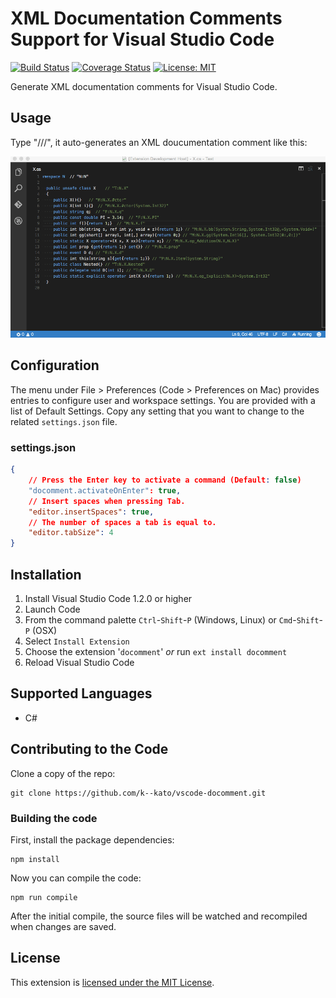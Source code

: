 # XML Documentation Comments Support for Visual Studio Code

[![Build Status](https://travis-ci.org/k--kato/vscode-docomment.svg?branch=master)](https://travis-ci.org/k--kato/vscode-docomment)
[![Coverage Status](https://coveralls.io/repos/k--kato/vscode-docomment/badge.svg?branch=master&service=github)](https://coveralls.io/github/k--kato/vscode-docomment?branch=master)
[![License: MIT](http://img.shields.io/badge/license-MIT-orange.svg)](LICENSE)

Generate XML documentation comments for Visual Studio Code.


## Usage

Type "///", it auto-generates an XML doucumentation comment like this:

![docomment](images/docomment.gif)


## Configuration

The menu under File > Preferences (Code > Preferences on Mac) provides entries to configure user and workspace settings. You are provided with a list of Default Settings. Copy any setting that you want to change to the related `settings.json` file.

### settings.json

```json
{
	// Press the Enter key to activate a command (Default: false)
	"docomment.activateOnEnter": true,
	// Insert spaces when pressing Tab.
	"editor.insertSpaces": true,
	// The number of spaces a tab is equal to.
	"editor.tabSize": 4
}
```


## Installation

1. Install Visual Studio Code 1.2.0 or higher
1. Launch Code
1. From the command palette `Ctrl`-`Shift`-`P` (Windows, Linux) or `Cmd`-`Shift`-`P` (OSX)
1. Select `Install Extension`
1. Choose the extension '`docomment`' *or* run `ext install docomment`
1. Reload Visual Studio Code


## Supported Languages

- C#


## Contributing to the Code

Clone a copy of the repo:

```
git clone https://github.com/k--kato/vscode-docomment.git
```

### Building the code

First, install the package dependencies:

```
npm install
```

Now you can compile the code:

```
npm run compile
```

After the initial compile, the source files will be watched and recompiled
when changes are saved.


## License

This extension is [licensed under the MIT License](LICENSE.txt).
